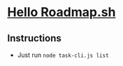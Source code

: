 # [Hello Roadmap.sh](https://roadmap.sh/projects/task-tracker)

## Instructions

- Just run ```node task-cli.js list```
